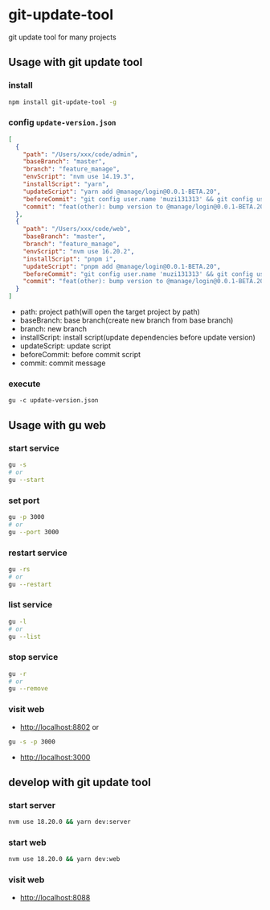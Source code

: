 # git-update-tool
git update tool for many projects

## Usage with git update tool
### install
```bash
npm install git-update-tool -g
```
### config `update-version.json`
```json
[
  {
    "path": "/Users/xxx/code/admin",
    "baseBranch": "master",
    "branch": "feature_manage",
    "envScript": "nvm use 14.19.3",
    "installScript": "yarn",
    "updateScript": "yarn add @manage/login@0.0.1-BETA.20",
    "beforeCommit": "git config user.name 'muzi131313' && git config user.email 'muzi131313@163.com'",
    "commit": "feat(other): bump version to @manage/login@0.0.1-BETA.20"
  },
  {
    "path": "/Users/xxx/code/web",
    "baseBranch": "master",
    "branch": "feature_manage",
    "envScript": "nvm use 16.20.2",
    "installScript": "pnpm i",
    "updateScript": "pnpm add @manage/login@0.0.1-BETA.20",
    "beforeCommit": "git config user.name 'muzi131313' && git config user.email 'muzi131313@163.com'",
    "commit": "feat(other): bump version to @manage/login@0.0.1-BETA.20"
  }
]
```

- path: project path(will open the target project by path)
- baseBranch: base branch(create new branch from base branch)
- branch: new branch
- installScript: install script(update dependencies before update version)
- updateScript: update script
- beforeCommit: before commit script
- commit: commit message

### execute
```
gu -c update-version.json
```

## Usage with gu web
### start service
```bash
gu -s
# or
gu --start
```
### set port
```bash
gu -p 3000
# or
gu --port 3000
```
### restart service
```bash
gu -rs
# or
gu --restart
```
### list service
```bash
gu -l
# or
gu --list
```
### stop service
```bash
gu -r
# or
gu --remove
```

### visit web
- [http://localhost:8802](http://localhost:8802)
or
```bash
gu -s -p 3000
```
- [http://localhost:3000](http://localhost:3000)


## develop with git update tool
### start server
```bash
nvm use 18.20.0 && yarn dev:server
```
### start web
```bash
nvm use 18.20.0 && yarn dev:web
```
### visit web

- [http://localhost:8088](http://localhost:8088)
